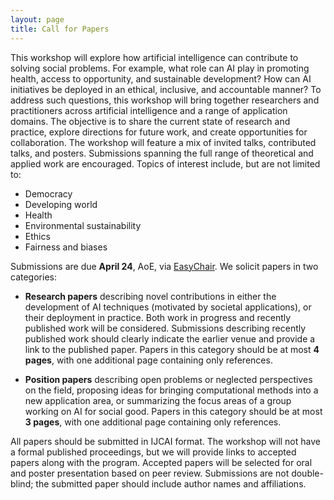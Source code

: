 ```yaml
---
layout: page
title: Call for Papers
---
```


This workshop will explore how artificial intelligence can contribute to solving social problems. For example, what role can AI play in promoting health, access to opportunity, and sustainable development? How can AI initiatives be deployed in an ethical, inclusive, and accountable manner? To address such questions, this workshop will bring together researchers and practitioners across artificial intelligence and a range of application domains. The objective is to share the current state of research and practice, explore directions for future work, and create opportunities for collaboration. The workshop will feature a mix of invited talks, contributed talks, and posters. Submissions spanning the full range of theoretical and applied work are encouraged. Topics of interest include, but are not limited to:

* Democracy
* Developing world
* Health
* Environmental sustainability
* Ethics
* Fairness and biases

Submissions are due <b> April 24</b>, AoE, via [EasyChair](https://easychair.org/my/conference?conf=ai4sg1#). We solicit papers in two categories:

* <b>Research papers</b> describing novel contributions in either the development of AI techniques (motivated by societal applications), or their deployment in practice. Both work in progress and recently published work will be considered. Submissions describing recently published work should clearly indicate the earlier venue and provide a link to the published paper. Papers in this category should be at most <b>4 pages</b>, with one additional page containing only references. 

* <b>Position papers</b> describing open problems or neglected perspectives on the field, proposing ideas for bringing computational methods into a new application area, or summarizing the focus areas of a group working on AI for social good. Papers in this category should be at most <b>3 pages</b>, with one additional page containing only references. 

All papers should be submitted in IJCAI format. The workshop will not have a formal published proceedings, but we will provide links to accepted papers along with the program. Accepted papers will be selected for oral and poster presentation based on peer review. Submissions are not double-blind; the submitted paper should include author names and affiliations. 

